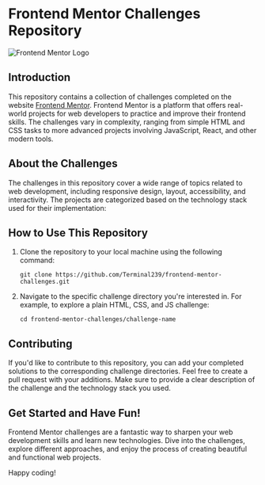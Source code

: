 # Frontend Mentor Challenges Repository

![Frontend Mentor Logo](https://www.frontendmentor.io/static/images/logo-desktop.svg)

## Introduction

This repository contains a collection of challenges completed on the website [Frontend Mentor](https://www.frontendmentor.io/). Frontend Mentor is a platform that offers real-world projects for web developers to practice and improve their frontend skills. The challenges vary in complexity, ranging from simple HTML and CSS tasks to more advanced projects involving JavaScript, React, and other modern tools.

## About the Challenges

The challenges in this repository cover a wide range of topics related to web development, including responsive design, layout, accessibility, and interactivity. The projects are categorized based on the technology stack used for their implementation:

## How to Use This Repository

1. Clone the repository to your local machine using the following command:

   ```
   git clone https://github.com/Terminal239/frontend-mentor-challenges.git
   ```

2. Navigate to the specific challenge directory you're interested in. For example, to explore a plain HTML, CSS, and JS challenge:

   ```
   cd frontend-mentor-challenges/challenge-name
   ```

## Contributing

If you'd like to contribute to this repository, you can add your completed solutions to the corresponding challenge directories. Feel free to create a pull request with your additions. Make sure to provide a clear description of the challenge and the technology stack you used.

## Get Started and Have Fun!

Frontend Mentor challenges are a fantastic way to sharpen your web development skills and learn new technologies. Dive into the challenges, explore different approaches, and enjoy the process of creating beautiful and functional web projects.

Happy coding!
